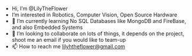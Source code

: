- Hi, I’m @LilyTheFlower
- I’m interested in Robotics, Computer Vision, Open Source Hardware 
- 🌱 I’m currently learning No SQL Databases like MongoDB and FireBase, and also Embedded Systems
- 💞️ I’m looking to collaborate on lots of things, it depends on the project, shoot me an email if you would like to team-up
- 📫 How to reach me lilyhtheflower@gmail.com

<!---
LilyTheFlower/LilyTheFlower is a ✨ special ✨ repository because its `README.md` (this file) appears on your GitHub profile.
You can click the Preview link to take a look at your changes.
--->
